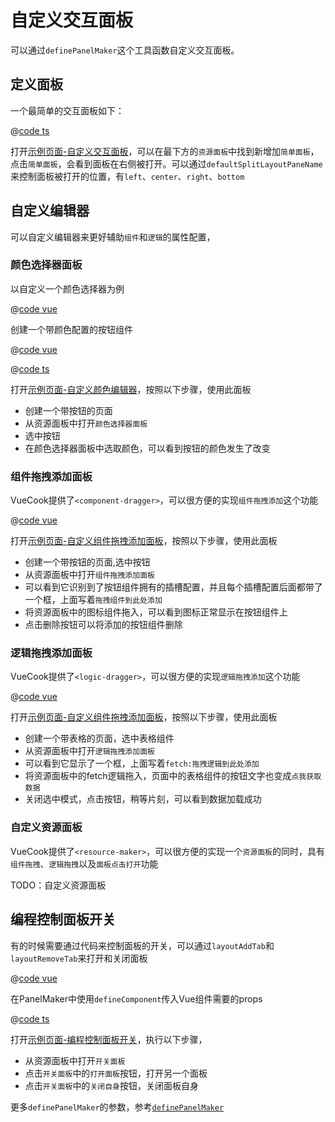 # 自定义交互面板

可以通过`definePanelMaker`这个工具函数自定义交互面板。

## 定义面板

一个最简单的交互面板如下：

@[code ts](../../demos/test-pkg/panels/simple-panel/index.ts)

打开<a href='/demos/custom-panel' target='_blank'>示例页面-自定义交互面板</a>，可以在最下方的`资源面板`中找到新增加`简单面板`，点击`简单面板`，会看到面板在右侧被打开。可以通过`defaultSplitLayoutPaneName`来控制面板被打开的位置，有`left`、`center`、`right`、`bottom`

## 自定义编辑器

可以自定义编辑器来更好辅助`组件`和`逻辑`的属性配置，

### 颜色选择器面板

以自定义一个颜色选择器为例

@[code vue](../../demos/test-pkg/panels/color-panel/ColorPanel.vue)

创建一个带颜色配置的按钮组件

@[code vue](../../demos/test-pkg/components/button-with-color-props/Button.vue)

@[code ts](../../demos/test-pkg/components/button-with-color-props/index.ts)

打开<a href='/demos/custom-panel-with-color-input' target="_blank">示例页面-自定义颜色编辑器</a>，按照以下步骤，使用此面板

- 创建一个带按钮的页面
- 从资源面板中打开`颜色选择器面板`
- 选中按钮
- 在颜色选择器面板中选取颜色，可以看到按钮的颜色发生了改变

### 组件拖拽添加面板
VueCook提供了`<component-dragger>`，可以很方便的实现`组件拖拽添加`这个功能

@[code vue](../../demos/test-pkg/panels/component-dragger-panel/ComponentDraggerPanel.vue)

打开<a href='/demos/custom-panel-with-color-input' target="_blank">示例页面-自定义组件拖拽添加面板</a>，按照以下步骤，使用此面板

- 创建一个带按钮的页面,选中按钮
- 从资源面板中打开`组件拖拽添加面板`
- 可以看到它识别到了按钮组件拥有的插槽配置，并且每个插槽配置后面都带了一个框，上面写着`拖拽组件到此处添加`
- 将资源面板中的图标组件拖入，可以看到图标正常显示在按钮组件上
- 点击删除按钮可以将添加的按钮组件删除

### 逻辑拖拽添加面板

VueCook提供了`<logic-dragger>`，可以很方便的实现`逻辑拖拽添加`这个功能

@[code vue](../../demos/test-pkg/panels/logic-dragger-panel/LogicDraggerPanel.vue)

打开<a href='/demos/custom-panel-with-logic-dragger' target="_blank">示例页面-自定义组件拖拽添加面板</a>，按照以下步骤，使用此面板

- 创建一个带表格的页面，选中表格组件
- 从资源面板中打开`逻辑拖拽添加面板`
- 可以看到它显示了一个框，上面写着`fetch:拖拽逻辑到此处添加`
- 将资源面板中的fetch逻辑拖入，页面中的表格组件的按钮文字也变成`点我获取数据`
- 关闭选中模式，点击按钮，稍等片刻，可以看到数据加载成功

### 自定义资源面板

VueCook提供了`<resource-maker>`，可以很方便的实现一个`资源面板`的同时，具有`组件拖拽`、`逻辑拖拽`以及`面板点击打开`功能


TODO：自定义资源面板

## 编程控制面板开关

有的时候需要通过代码来控制面板的开关，可以通过`layoutAddTab`和`layoutRemoveTab`来打开和关闭面板

@[code vue](../../demos/test-pkg/panels/toggle-panel/TogglePanel.vue)

在PanelMaker中使用`defineComponent`传入Vue组件需要的props

@[code ts](../../demos/test-pkg/panels/toggle-panel/index.ts)

打开<a href='/demos/custom-panel-with-toggle' target="_blank">示例页面-编程控制面板开关</a>，执行以下步骤，

- 从资源面板中打开`开关面板`
- 点击`开关面板`中的`打开面板`按钮，打开另一个面板
- 点击`开关面板`中的`关闭自身`按钮，关闭面板自身

更多`definePanelMaker`的参数，参考[`definePanelMaker`](../api/utils.md#definepanelmaker)